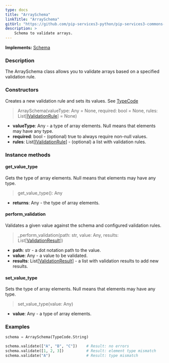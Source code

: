 ```yaml
---
type: docs
title: "ArraySchema"
linkTitle: "ArraySchema"
gitUrl: "https://github.com/pip-services3-python/pip-services3-commons-python"
description: >
    Schema to validate arrays.
---
```


**Implements:** [Schema](../schema)

### Description

The ArraySchema class allows you to validate arrays based on a specified validation rule.

### Constructors
Creates a new validation rule and sets its values.
See [TypeCode](../convert/type_code)

> ArraySchema(valueType: Any = None, required: bool = None, rules: List[[IValidationRule](../ivalidation_rule)] = None)

- **valueType**: Any - a type of array elements. Null means that elements may have any type.
- **required**: bool - (optional) true to always require non-null values.
- **rules**: List[[IValidationRule](../ivalidation_rule)] - (optional) a list with validation rules.

### Instance methods

#### get_value_type
Gets the type of array elements.
Null means that elements may have any type.

> get_value_type(): Any

- **returns**: Any - the type of array elements.


#### perform_validation
Validates a given value against the schema and configured validation rules.

> _perform_validation(path: str, value: Any, results: List[[ValidationResult](../validation_result)])

- **path**: str - a dot notation path to the value.
- **value**: Any - a value to be validated.
- **results**: List[[ValidationResult](../validation_result)] - a list with validation results to add new results.


#### set_value_type
Sets the type of array elements.
Null means that elements may have any type.

> set_value_type(value: Any)

- **value**: Any - a type of array elements.

### Examples 
```python
schema = ArraySchema(TypeCode.String)

schema.validate(["A", "B", "C"])    # Result: no errors
schema.validate([1, 2, 3])          # Result: element type mismatch
schema.validate("A")                # Result: type mismatch    

```
